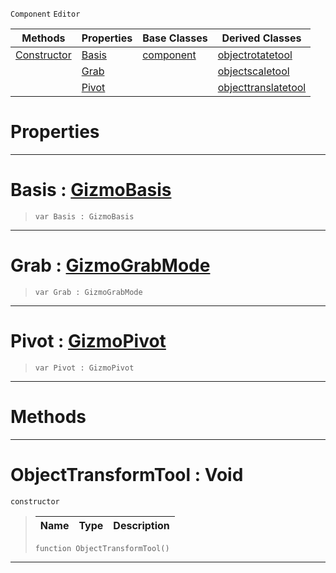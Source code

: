  `Component` `Editor`



|Methods|Properties|Base Classes|Derived Classes|
|---|---|---|---|
|[ Constructor](https://github.com/ArendDanielek/ZeroDocsTest/blob/master/code_reference/class_reference/objecttransformtool.markdown#objecttransformtool-void)|[ Basis](https://github.com/ArendDanielek/ZeroDocsTest/blob/master/code_reference/class_reference/objecttransformtool.markdown#basis-zero-engine-docume)|[component](https://github.com/ArendDanielek/ZeroDocsTest/blob/master/code_reference/class_reference/component.markdown)|[objectrotatetool](https://github.com/ArendDanielek/ZeroDocsTest/blob/master/code_reference/class_reference/objectrotatetool.markdown)|
| |[ Grab](https://github.com/ArendDanielek/ZeroDocsTest/blob/master/code_reference/class_reference/objecttransformtool.markdown#grab-zero-engine-documen)| |[objectscaletool](https://github.com/ArendDanielek/ZeroDocsTest/blob/master/code_reference/class_reference/objectscaletool.markdown)|
| |[ Pivot](https://github.com/ArendDanielek/ZeroDocsTest/blob/master/code_reference/class_reference/objecttransformtool.markdown#pivot-zero-engine-docume)| |[objecttranslatetool](https://github.com/ArendDanielek/ZeroDocsTest/blob/master/code_reference/class_reference/objecttranslatetool.markdown)|


 #  Properties


---  
 #  Basis : [GizmoBasis](https://github.com/ArendDanielek/ZeroDocsTest/blob/master/code_reference/enum_reference.markdown#gizmobasis)

> 
> ``` lang=cpp, name=Zilch
> var Basis : GizmoBasis


---  
 #  Grab : [GizmoGrabMode](https://github.com/ArendDanielek/ZeroDocsTest/blob/master/code_reference/enum_reference.markdown#gizmograbmode)

> 
> ``` lang=cpp, name=Zilch
> var Grab : GizmoGrabMode


---  
 #  Pivot : [GizmoPivot](https://github.com/ArendDanielek/ZeroDocsTest/blob/master/code_reference/enum_reference.markdown#gizmopivot)

> 
> ``` lang=cpp, name=Zilch
> var Pivot : GizmoPivot


---  
 #  Methods


---  
 #  ObjectTransformTool : Void

 `constructor`

> 
> |Name|Type|Description|
> |---|---|---|
> ``` lang=cpp, name=Zilch
> function ObjectTransformTool()
> ``` 


---  
 
  
  
  
  
  
  
  

 